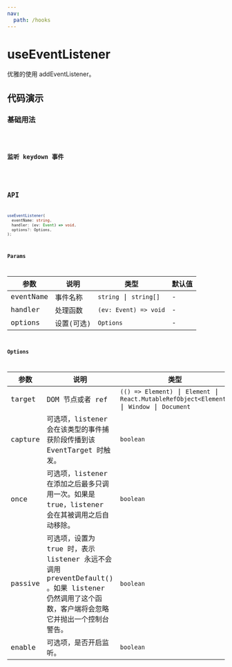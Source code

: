 ```yaml
---
nav:
  path: /hooks
---
```


# useEventListener

优雅的使用 addEventListener。

## 代码演示

### 基础用法

<code src="./demo/demo1.tsx" />

### 监听 keydown 事件

<code src="./demo/demo2.tsx" />

## API

```typescript
useEventListener(
  eventName: string,
  handler: (ev: Event) => void,
  options?: Options,
);
```

### Params

| 参数      | 说明       | 类型                   | 默认值 |
| --------- | ---------- | ---------------------- | ------ |
| eventName | 事件名称   | `string` \| `string[]` | -      |
| handler   | 处理函数   | `(ev: Event) => void`  | -      |
| options   | 设置(可选) | `Options`              | -      |

### Options

| 参数    | 说明                                                                                                                                           | 类型                                                                                          | 默认值   |
| ------- | ---------------------------------------------------------------------------------------------------------------------------------------------- | --------------------------------------------------------------------------------------------- | -------- |
| target  | DOM 节点或者 ref                                                                                                                               | `(() => Element)` \| `Element` \| `React.MutableRefObject<Element>` \| `Window` \| `Document` | `window` |
| capture | 可选项，listener 会在该类型的事件捕获阶段传播到该 EventTarget 时触发。                                                                         | `boolean`                                                                                     | `false`  |
| once    | 可选项，listener 在添加之后最多只调用一次。如果是 true，listener 会在其被调用之后自动移除。                                                    | `boolean`                                                                                     | `false`  |
| passive | 可选项，设置为 true 时，表示 listener 永远不会调用 preventDefault() 。如果 listener 仍然调用了这个函数，客户端将会忽略它并抛出一个控制台警告。 | `boolean`                                                                                     | `false`  |
| enable  | 可选项，是否开启监听。                                                                                                                         | `boolean`                                                                                     | `true`   |
